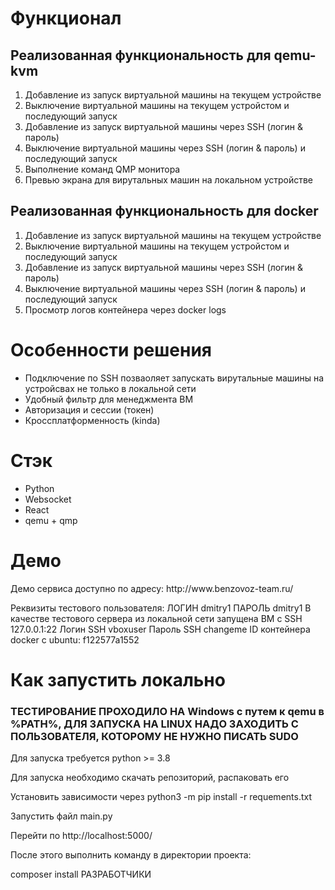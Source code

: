 <h1>Функционал</h1>
<h2>Реализованная функциональность для qemu-kvm</h2>
<ul>
    <li type="1">Добавление из запуск виртуальной машины на текущем устройстве</li>
    <li type="1">Выключение виртуальной машины на текущем устройстом и последующий запуск</li>
    <li type="1">Добавление из запуск виртуальной машины через SSH (логин & пароль)</li>
    <li type="1">Выключение виртуальной машины через SSH (логин & пароль) и последующий запуск</li>
    <li type="1">Выполнение команд QMP монитора</li>
    <li type="1">Превью экрана для вирутальных машин на локальном устройстве</li>
</ul>
<h2>Реализованная функциональность для docker</h2>
<ul>
    <li type="1">Добавление из запуск виртуальной машины на текущем устройстве</li>
    <li type="1">Выключение виртуальной машины на текущем устройстом и последующий запуск</li>
    <li type="1">Добавление из запуск виртуальной машины через SSH (логин & пароль)</li>
    <li type="1">Выключение виртуальной машины через SSH (логин & пароль) и последующий запуск</li>
    <li type="1">Просмотр логов контейнера через docker logs</li>
</ul>

<h1>Особенности решения</h1>
<ul>
    <li>Подключение по SSH позваоляет запускать вирутальные машины на устройсвах не только в локальной сети</li>
    <li>Удобный фильтр для менеджмента ВМ</li>
    <li>Авторизация и сессии (токен)</li>
    <li>Кроссплатформенность (kinda)</li>
</ul>

<h1>Стэк</h1>
<ul>
  <li>Python</li>
  <li>Websocket</li>
  <li>React</li>
  <li>qemu + qmp</li>
</ul>

<h1>Демо</h1>
Демо сервиса доступно по адресу: http://www.benzovoz-team.ru/

Реквизиты тестового пользователя: ЛОГИН dmitry1 ПАРОЛЬ dmitry1
В качестве тестового сервера из локальной сети запущена ВМ с SSH 127.0.0.1:22
Логин SSH vboxuser Пароль SSH changeme
ID контейнера docker с ubuntu: f122577a1552

<h1>Как запустить локально</h1>
<h3>ТЕСТИРОВАНИЕ ПРОХОДИЛО НА Windows с путем к qemu в %PATH%, ДЛЯ ЗАПУСКА НА LINUX НАДО ЗАХОДИТЬ С ПОЛЬЗОВАТЕЛЯ, КОТОРОМУ НЕ НУЖНО ПИСАТЬ SUDO</h3>

<p>Для запуска требуется python >= 3.8</p>
<p>Для запуска необходимо скачать репозиторий, распаковать его</p>
<p>Установить зависимости через python3 -m pip install -r requements.txt</p>
<p>Запустить файл main.py</p>
<p>Перейти по http://localhost:5000/</p>

После этого выполнить команду в директории проекта:

composer install
РАЗРАБОТЧИКИ
